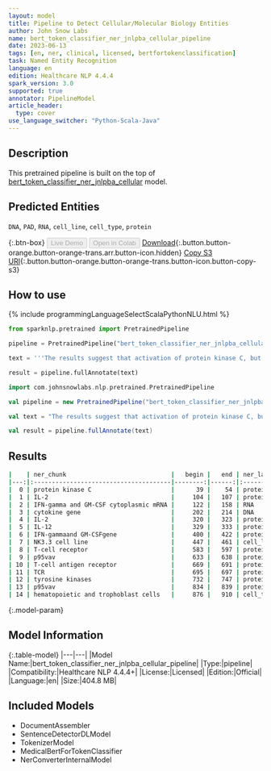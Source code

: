 ```yaml
---
layout: model
title: Pipeline to Detect Cellular/Molecular Biology Entities
author: John Snow Labs
name: bert_token_classifier_ner_jnlpba_cellular_pipeline
date: 2023-06-13
tags: [en, ner, clinical, licensed, bertfortokenclassification]
task: Named Entity Recognition
language: en
edition: Healthcare NLP 4.4.4
spark_version: 3.0
supported: true
annotator: PipelineModel
article_header:
  type: cover
use_language_switcher: "Python-Scala-Java"
---
```


## Description

This pretrained pipeline is built on the top of [bert_token_classifier_ner_jnlpba_cellular](https://nlp.johnsnowlabs.com/2022/07/25/bert_token_classifier_ner_jnlpba_cellular_en_3_0.html) model.

## Predicted Entities

`DNA`, `PAD`, `RNA`, `cell_line`, `cell_type`, `protein`



{:.btn-box}
<button class="button button-orange" disabled>Live Demo</button>
<button class="button button-orange" disabled>Open in Colab</button>
[Download](https://s3.amazonaws.com/auxdata.johnsnowlabs.com/clinical/models/bert_token_classifier_ner_jnlpba_cellular_pipeline_en_4.4.4_3.0_1686660315037.zip){:.button.button-orange.button-orange-trans.arr.button-icon.hidden}
[Copy S3 URI](s3://auxdata.johnsnowlabs.com/clinical/models/bert_token_classifier_ner_jnlpba_cellular_pipeline_en_4.4.4_3.0_1686660315037.zip){:.button.button-orange.button-orange-trans.button-icon.button-copy-s3}

## How to use

<div class="tabs-box" markdown="1">
{% include programmingLanguageSelectScalaPythonNLU.html %}

```python
from sparknlp.pretrained import PretrainedPipeline

pipeline = PretrainedPipeline("bert_token_classifier_ner_jnlpba_cellular_pipeline", "en", "clinical/models")

text = '''The results suggest that activation of protein kinase C, but not new protein synthesis, is required for IL-2 induction of IFN-gamma and GM-CSF cytoplasmic mRNA. It also was observed that suppression of cytokine gene expression by these agents was independent of the inhibition of proliferation. These data indicate that IL-2 and IL-12 may have distinct signaling pathways leading to the induction of IFN-gammaand GM-CSFgene expression, andthatthe NK3.3 cell line may serve as a novel model for dissecting the biochemical and molecular events involved in these pathways. A functional T-cell receptor signaling pathway is required for p95vav activity. Stimulation of the T-cell antigen receptor ( TCR ) induces activation of multiple tyrosine kinases, resulting in phosphorylation of numerous intracellular substrates. One substrate is p95vav, which is expressed exclusively in hematopoietic and trophoblast cells..'''

result = pipeline.fullAnnotate(text)
```
```scala
import com.johnsnowlabs.nlp.pretrained.PretrainedPipeline

val pipeline = new PretrainedPipeline("bert_token_classifier_ner_jnlpba_cellular_pipeline", "en", "clinical/models")

val text = "The results suggest that activation of protein kinase C, but not new protein synthesis, is required for IL-2 induction of IFN-gamma and GM-CSF cytoplasmic mRNA. It also was observed that suppression of cytokine gene expression by these agents was independent of the inhibition of proliferation. These data indicate that IL-2 and IL-12 may have distinct signaling pathways leading to the induction of IFN-gammaand GM-CSFgene expression, andthatthe NK3.3 cell line may serve as a novel model for dissecting the biochemical and molecular events involved in these pathways. A functional T-cell receptor signaling pathway is required for p95vav activity. Stimulation of the T-cell antigen receptor ( TCR ) induces activation of multiple tyrosine kinases, resulting in phosphorylation of numerous intracellular substrates. One substrate is p95vav, which is expressed exclusively in hematopoietic and trophoblast cells.."

val result = pipeline.fullAnnotate(text)
```
</div>


## Results

```bash
|    | ner_chunk                             |   begin |   end | ner_label   |   confidence |
|---:|:--------------------------------------|--------:|------:|:------------|-------------:|
|  0 | protein kinase C                      |      39 |    54 | protein     |     0.993263 |
|  1 | IL-2                                  |     104 |   107 | protein     |     0.969095 |
|  2 | IFN-gamma and GM-CSF cytoplasmic mRNA |     122 |   158 | RNA         |     0.998495 |
|  3 | cytokine gene                         |     202 |   214 | DNA         |     0.953537 |
|  4 | IL-2                                  |     320 |   323 | protein     |     0.999317 |
|  5 | IL-12                                 |     329 |   333 | protein     |     0.999216 |
|  6 | IFN-gammaand GM-CSFgene               |     400 |   422 | protein     |     0.995236 |
|  7 | NK3.3 cell line                       |     447 |   461 | cell_line   |     0.998958 |
|  8 | T-cell receptor                       |     583 |   597 | protein     |     0.987655 |
|  9 | p95vav                                |     633 |   638 | protein     |     0.999857 |
| 10 | T-cell antigen receptor               |     669 |   691 | protein     |     0.99891  |
| 11 | TCR                                   |     695 |   697 | protein     |     0.998049 |
| 12 | tyrosine kinases                      |     732 |   747 | protein     |     0.999636 |
| 13 | p95vav                                |     834 |   839 | protein     |     0.999842 |
| 14 | hematopoietic and trophoblast cells   |     876 |   910 | cell_type   |     0.999709 |
```

{:.model-param}
## Model Information

{:.table-model}
|---|---|
|Model Name:|bert_token_classifier_ner_jnlpba_cellular_pipeline|
|Type:|pipeline|
|Compatibility:|Healthcare NLP 4.4.4+|
|License:|Licensed|
|Edition:|Official|
|Language:|en|
|Size:|404.8 MB|

## Included Models

- DocumentAssembler
- SentenceDetectorDLModel
- TokenizerModel
- MedicalBertForTokenClassifier
- NerConverterInternalModel